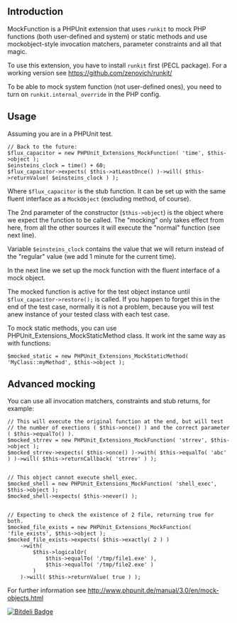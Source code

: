 
## Introduction ##

MockFunction is a PHPUnit extension that uses `runkit` to mock PHP functions (both user-defined and system) or static methods and use mockobject-style invocation matchers, parameter constraints and all that magic.

To use this extension, you have to install `runkit` first (PECL package). For a working version see https://github.com/zenovich/runkit/

To be able to mock system function (not user-defined ones), you need to turn on `runkit.internal_override` in the PHP config.

## Usage ##

Assuming you are in a PHPUnit test.

    // Back to the future:
    $flux_capacitor = new PHPUnit_Extensions_MockFunction( 'time', $this->object );
    $einsteins_clock = time() + 60;
    $flux_capacitor->expects( $this->atLeastOnce() )->will( $this->returnValue( $einsteins_clock ) );

Where `$flux_capacitor` is the stub function. It can be set up with the same fluent interface as a `MockObject` (excluding method, of course).

The 2nd parameter of the constructor (`$this->object`) is the object where we expect the function to be called. The "mocking" only takes effect from here, from all the other sources it will execute the "normal" function (see next line).

Variable `$einsteins_clock` contains the value that we will return instead of the "regular" value (we add 1 minute for the current time).

In the next line we set up the mock function with the fluent interface of a mock object.

The mocked function is active for the test object instance until `$flux_capacitor->restore();` is called. If you happen to forget this in the end of the test case, normally it is not a problem, because you will test anew instance of your tested class with each test case.

To mock static methods, you can use PHPUnit_Extensions_MockStaticMethod class. It work int the same way as with functions:

	$mocked_static = new PHPUnit_Extensions_MockStaticMethod( 'MyClass::myMethod', $this->object );

## Advanced mocking ##

You can use all invocation matchers, constraints and stub returns, for example:
    
    // This will execute the original function at the end, but will test 
    // the number of exections ( $this->once() ) and the correct parameter ( $this->equalTo() ).
    $mocked_strrev = new PHPUnit_Extensions_MockFunction( 'strrev', $this->object );
    $mocked_strrev->expects( $this->once() )->with( $this->equalTo( 'abc' ) )->will( $this->returnCallback( 'strrev' ) );


    // This object cannot execute shell_exec.
    $mocked_shell = new PHPUnit_Extensions_MockFunction( 'shell_exec', $this->object );
    $mocked_shell->expects( $this->never() );


    // Expecting to check the existence of 2 file, returning true for both.
    $mocked_file_exists = new PHPUnit_Extensions_MockFunction( 'file_exists', $this->object );
    $mocked_file_exists->expects( $this->exactly( 2 ) )
        ->with(
            $this->logicalOr(
                $this->equalTo( '/tmp/file1.exe' ),
                $this->equalTo( '/tmp/file2.exe' )
            )
        )->will( $this->returnValue( true ) );

For further information see http://www.phpunit.de/manual/3.0/en/mock-objects.html

[![Bitdeli Badge](https://d2weczhvl823v0.cloudfront.net/tcz/phpunit-mockfunction/trend.png)](https://bitdeli.com/free "Bitdeli Badge")

